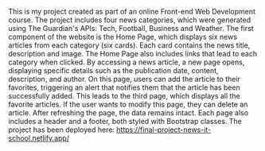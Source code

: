 This is my project created as part of an online Front-end Web Development course. 
The project includes four news categories, which were generated using The Guardian's APIs: Tech, Football, Business and Weather.
The first component of the website is the Home Page, which displays six news articles from each category (six cards). Each card contains the news title, description and image. The Home Page also includes links that lead to each category when clicked.
By accessing a news article, a new page opens, displaying specific details such as the publication date, content, description, and author. On this page, users can add the article to their favorites, triggering an alert that notifies them that the article has been successfully added.
This leads to the third page, which displays all the favorite articles. If the user wants to modify this page, they can delete an article. After refreshing the page, the data remains intact. Each page also includes a header and a footer, both styled with Bootstrap classes.
The project has been deployed here: https://final-project-news-it-school.netlify.app/
